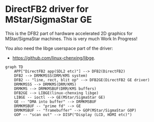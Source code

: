 # DirectFB2 driver for MStar/SigmaStar GE

This is the DFB2 part of hardware accelerated 2D graphics
for MStar/SigmaStar machines. This is very much Work In Progress!

You also need the libge userspace part of the driver:
- https://github.com/linux-chenxing/libge.

``` mermaid
graph TD
    APP["DirectFB2 app(SDL2 etc)"] --> DFB2(DirectFB2)
    DFB2 --> DRMKMSSS(DRM/KMS system)
    DFB2 -- "line, rect, blit op" --> DFB2GE(DirectFB2 GE driver)
    DRMKMSSS --> DRMKMS(DRM/KMS)
    DRMKMS --> DRMKMSBUF(DRM/KMS buffers)
    DFB2GE --> LIBGE(linux-chenxing libge)
    LIBGE -- ioctl --> GE(MStar/SigmaStar GE)
    GE -- "DMA into buffer" --> DRMKMSBUF
    DRMKMSBUF -- "prime fd" --> GE
    DRMKMSBUF -- "framebuffer" --> GOP(MStar/SigmaStar GOP)
    GOP -- "scan out" --> DISP("Display (LCD, HDMI etc)")
```
